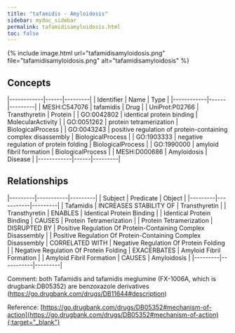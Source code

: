 ```yaml
---
title: "tafamidis - Amyloidosis"
sidebar: mydoc_sidebar
permalink: tafamidisamyloidosis.html
toc: false 
---
```


{% include image.html url="tafamidisamyloidosis.png" file="tafamidisamyloidosis.png" alt="tafamidisamyloidosis" %}

## Concepts

|------------|------|---------|
| Identifier | Name | Type    |
|------------|------|---------|
| MESH:C547076 | tafamidis | Drug |
| UniProt:P02766 | Transthyretin | Protein |
| GO:0042802 | identical protein binding | MolecularActivity |
| GO:0051262 | protein tetramerization | BiologicalProcess |
| GO:0043243 | positive regulation of protein-containing complex disassembly | BiologicalProcess |
| GO:1903333 | negative regulation of protein folding | BiologicalProcess |
| GO:1990000 | amyloid fibril formation | BiologicalProcess |
| MESH:D000686 | Amyloidosis | Disease |
|------------|------|---------|

## Relationships

|---------|-----------|---------|
| Subject | Predicate | Object  |
|---------|-----------|---------|
| Tafamidis | INCREASES STABILITY OF | Transthyretin |
| Transthyretin | ENABLES | Identical Protein Binding |
| Identical Protein Binding | CAUSES | Protein Tetramerization |
| Protein Tetramerization | DISRUPTED BY | Positive Regulation Of Protein-Containing Complex Disassembly |
| Positive Regulation Of Protein-Containing Complex Disassembly | CORRELATED WITH | Negative Regulation Of Protein Folding |
| Negative Regulation Of Protein Folding | EXACERBATES | Amyloid Fibril Formation |
| Amyloid Fibril Formation | CAUSES | Amyloidosis |
|---------|-----------|---------|

Comment: both Tafamidis and tafamidis meglumine (FX-1006A, which is drugbank:DB05352) are benzoxazole derivatives (https://go.drugbank.com/drugs/DB11644#description)

Reference: [https://go.drugbank.com/drugs/DB05352#mechanism-of-action](https://go.drugbank.com/drugs/DB05352#mechanism-of-action){:target="_blank"}